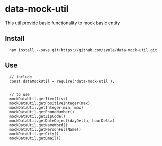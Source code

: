 # data-mock-util
This util provide basic functionality to mock basic entity


## Install
```
  npm install --save git+https://github.com/synle/data-mock-util.git
```

## Use
```
  // include
  const dataMockUtil = require('data-mock-util');
  
  
  // to use
  mockDataUtil.getItem(list)
  mockDataUtil.getPositiveInteger(max)
  mockDataUtil.getInteger(min, max)
  mockDataUtil.getPhoneNumber()
  mockDataUtil.getZipCode()
  mockDataUtil.getDateObject(dayDelta, hourDelta)
  mockDataUtil.getNameWord()
  mockDataUtil.getPersonFullName()
  mockDataUtil.getCity()
  mockDataUtil.getEmail()
```
